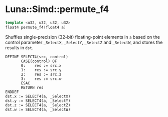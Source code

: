 # Luna::Simd::permute_f4

```c++
template <u32, u32, u32, u32>
float4 permute_f4(float4 a)
```

Shuffles single-precision (32-bit) floating-point elements in `a` based on the control parameter `_SelectX`, `_SelectY`, `_SelectZ` and `_SelectW`, and stores the results in `dst`. 


```
DEFINE SELECT4(src, control)
       CASE(control) OF
       0:    res := src.x
       1:    res := src.y
       2:    res := src.z
       3:    res := src.w
       ESAC
       RETURN res
ENDDEF
dst.x := SELECT4(a, _SelectX)
dst.y := SELECT4(a, _SelectY)
dst.z := SELECT4(a, _SelectZ)
dst.w := SELECT4(a, _SelectW)
```


